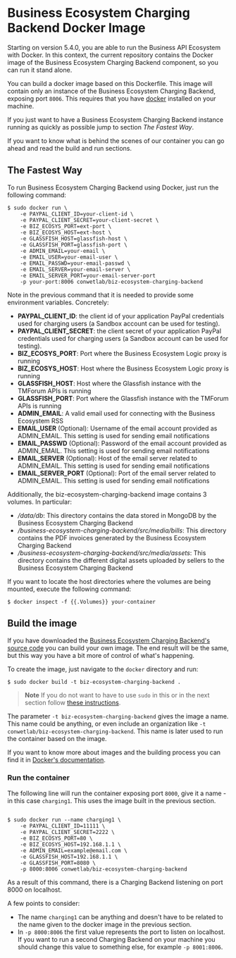 # Business Ecosystem Charging Backend Docker Image

Starting on version 5.4.0, you are able to run the Business API Ecosystem with Docker. In this context, the current repository contains the Docker image of the Business Ecosystem Charging Backend component, so you can run it stand alone.

You can build a docker image based on this Dockerfile. This image will contain only an instance of the Business Ecosystem Charging Backend, exposing port `8006`. This requires that you have [docker](https://docs.docker.com/installation/) installed on your machine.

If you just want to have a Business Ecosystem Charging Backend instance running as quickly as possible jump to section *The Fastest Way*.

If you want to know what is behind the scenes of our container you can go ahead and read the build and run sections.

## The Fastest Way

To run Business Ecosystem Charging Backend using Docker, just run the following command:

```
$ sudo docker run \
    -e PAYPAL_CLIENT_ID=your-client-id \
    -e PAYPAL_CLIENT_SECRET=your-client-secret \
    -e BIZ_ECOSYS_PORT=ext-port \
    -e BIZ_ECOSYS_HOST=ext-host \
    -e GLASSFISH_HOST=glassfish-host \
    -e GLASSFISH_PORT=glassfish-port \
    -e ADMIN_EMAIL=your-email \
    -e EMAIL_USER=your-email-user \
    -e EMAIL_PASSWD=your-email-passwd \
    -e EMAIL_SERVER=your-email-server \
    -e EMAIL_SERVER_PORT=your-email-server-port
    -p your-port:8006 conwetlab/biz-ecosystem-charging-backend
```

Note in the previous command that it is needed to provide some environment variables. Concretely:

* **PAYPAL_CLIENT_ID**: the client id of your application PayPal credentials used for charging users (a Sandbox account can be used for testing).
* **PAYPAL_CLIENT_SECRET**: the client secret of your application PayPal credentials used for charging users (a Sandbox account can be used for testing).
* **BIZ_ECOSYS_PORT**: Port where the Business Ecosystem Logic proxy is running
* **BIZ_ECOSYS_HOST**: Host where the Business Ecosystem Logic proxy is running
* **GLASSFISH_HOST**: Host where the Glassfish instance with the TMForum APIs is running
* **GLASSFISH_PORT**: Port where the Glassfish instance with the TMForum APIs is running
* **ADMIN_EMAIL**: A valid email used for connecting with the Business Ecosystem RSS
* **EMAIL_USER** (Optional): Username of the email account provided as ADMIN_EMAIL. This setting is used for sending email notifications
* **EMAIL_PASSWD** (Optional): Password of the email account provided as ADMIN_EMAIL. This setting is used for sending email notifications
* **EMAIL_SERVER** (Optional): Host of the email server related to ADMIN_EMAIL. This setting is used for sending email notifications
* **EMAIL_SERVER_PORT** (Optional): Port of the email server related to ADMIN_EMAIL. This setting is used for sending email notifications

Additionally, the biz-ecosystem-charging-backend image contains 3 volumes. In particular:
* */data/db*: This directory contains the data stored in MongoDB by the Business Ecosystem Charging Backend
* */business-ecosystem-charging-backend/src/media/bills*: This directory contains the PDF invoices generated by the Business Ecosystem Charging Backend
* */business-ecosystem-charging-backend/src/media/assets*: This directory contains the different digital assets uploaded by sellers to the Business Ecosystem Charging Backend

If you want to locate the host directories where the volumes are being mounted, execute the following command:

```
$ docker inspect -f {{.Volumes}} your-container
```

## Build the image

If you have downloaded the [Business Ecosystem Charging Backend's source code](https://github.com/FIWARE-TMForum/business-ecosystem-charging-backend) you can build your own image. The end result will be the same, but this way you have a bit more of control of what's happening.

To create the image, just navigate to the `docker` directory and run:

    $ sudo docker build -t biz-ecosystem-charging-backend .

> **Note**
> If you do not want to have to use `sudo` in this or in the next section follow [these instructions](http://askubuntu.com/questions/477551/how-can-i-use-docker-without-sudo).


The parameter `-t biz-ecosystem-charging-backend` gives the image a name. This name could be anything, or even include an organization like `-t conwetlab/biz-ecosystem-charging-backend`. This name is later used to run the container based on the image.

If you want to know more about images and the building process you can find it in [Docker's documentation](https://docs.docker.com/userguide/dockerimages/).
    
### Run the container

The following line will run the container exposing port `8000`, give it a name -in this case `charging1`. This uses the image built in the previous section.

```

$ sudo docker run --name charging1 \
    -e PAYPAL_CLIENT_ID=11111 \
    -e PAYPAL_CLIENT_SECRET=2222 \
    -e BIZ_ECOSYS_PORT=80 \
    -e BIZ_ECOSYS_HOST=192.168.1.1 \
    -e ADMIN_EMAIL=example@email.com \
    -e GLASSFISH_HOST=192.168.1.1 \
    -e GLASSFISH_PORT=8080 \
    -p 8000:8006 conwetlab/biz-ecosystem-charging-backend

```

As a result of this command, there is a Charging Backend listening on port 8000 on localhost.

A few points to consider:

* The name `charging1` can be anything and doesn't have to be related to the name given to the docker image in the previous section.
* In `-p 8000:8006` the first value represents the port to listen on localhost. If you want to run a second Charging Backend on your machine you should change this value to something else, for example `-p 8001:8006`.
